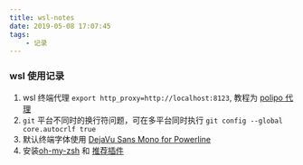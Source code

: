 ```yaml
---
title: wsl-notes
date: 2019-05-08 17:07:45
tags:
    - 记录
---
```


### wsl 使用记录

1. wsl 终端代理 `export http_proxy=http://localhost:8123`, 教程为 [polipo 代理](https://liuzhilin.io/archives/46)
2. `git` 平台不同时的换行符问题，可在多平台同时执行 `git config --global core.autocrlf true`
3. 默认终端字体使用 [DejaVu Sans Mono for Powerline](https://github.com/powerline/fonts/blob/master/DejaVuSansMono/DejaVu%20Sans%20Mono%20for%20Powerline.ttf)
4. 安装[oh-my-zsh](https://github.com/robbyrussell/oh-my-zsh) 和 [推荐插件](https://juejin.im/entry/5ae00e54f265da0b8635ea5c)